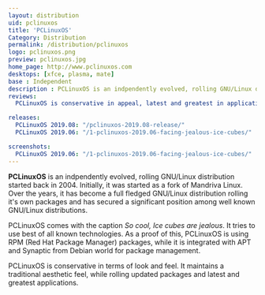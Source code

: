 ```yaml
---
layout: distribution
uid: pclinuxos
title: 'PCLinuxOS'
Category: Distribution
permalink: /distribution/pclinuxos
logo: pclinuxos.png
preview: pclinuxos.jpg
home_page: http://www.pclinuxos.com
desktops: [xfce, plasma, mate]
base : Independent
description : PCLinuxOS is an indpendently evolved, rolling GNU/Linux distribution started back in 2004. Initially, it was started as a fork of Mandriva Linux. Stories and reviews of PCLinuxOS.
reviews:
  PCLinuxOS is conservative in appeal, latest and greatest in applications : http://open-source-feed.blogspot.com/2017/04/pclinuxos-is-conservative-in-appeal.html

releases:
  PCLinuxOS 2019.08: "/pclinuxos-2019.08-release/"
  PCLinuxOS 2019.06: "/1-pclinuxos-2019.06-facing-jealous-ice-cubes/"

screenshots:
  PCLinuxOS 2019.06: "/1-pclinuxos-2019.06-facing-jealous-ice-cubes/"
---
```


**PCLinuxOS** is an indpendently evolved, rolling GNU/Linux distribution started back in 2004. Initially, it was started as a fork of Mandriva Linux. Over the years, it has become a full fledged GNU/Linux distribution rolling it's own packages and has secured a significant position among well known GNU/Linux distributions.

PCLinuxOS comes with the caption *So cool, Ice cubes are jealous*. It tries to use best of all known technologies. As a proof of this, PCLinuxOS is using RPM (Red Hat Package Manager) packages, while it is integrated with APT and Synaptic from Debian world for package management.

PCLinuxOS is conservative in terms of look and feel. It maintains a traditional aesthetic feel, while rolling updated packages and latest and greatest applications.

